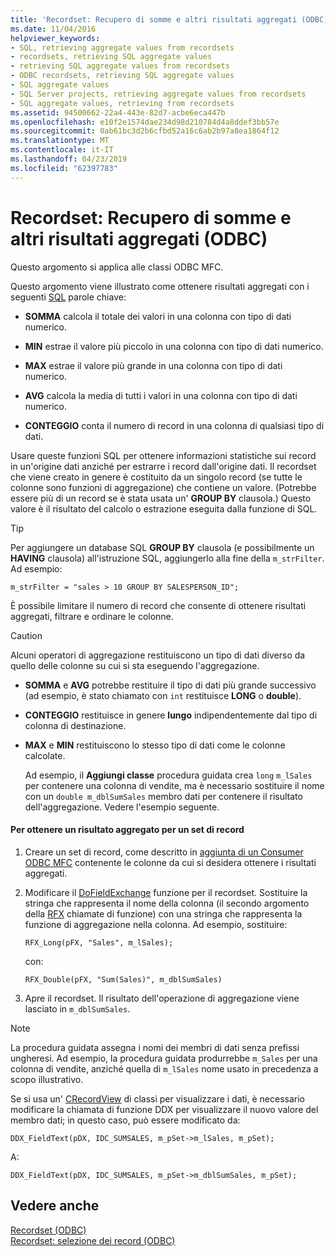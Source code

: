 ```yaml
---
title: 'Recordset: Recupero di somme e altri risultati aggregati (ODBC)'
ms.date: 11/04/2016
helpviewer_keywords:
- SQL, retrieving aggregate values from recordsets
- recordsets, retrieving SQL aggregate values
- retrieving SQL aggregate values from recordsets
- ODBC recordsets, retrieving SQL aggregate values
- SQL aggregate values
- SQL Server projects, retrieving aggregate values from recordsets
- SQL aggregate values, retrieving from recordsets
ms.assetid: 94500662-22a4-443e-82d7-acbe6eca447b
ms.openlocfilehash: e10f2e1574dae234d98d210784d4a8ddef3bb57e
ms.sourcegitcommit: 0ab61bc3d2b6cfbd52a16c6ab2b97a8ea1864f12
ms.translationtype: MT
ms.contentlocale: it-IT
ms.lasthandoff: 04/23/2019
ms.locfileid: "62397783"
---
```

# <a name="recordset-obtaining-sums-and-other-aggregate-results-odbc"></a>Recordset: Recupero di somme e altri risultati aggregati (ODBC)

Questo argomento si applica alle classi ODBC MFC.

Questo argomento viene illustrato come ottenere risultati aggregati con i seguenti [SQL](../../data/odbc/sql.md) parole chiave:

- **SOMMA** calcola il totale dei valori in una colonna con tipo di dati numerico.

- **MIN** estrae il valore più piccolo in una colonna con tipo di dati numerico.

- **MAX** estrae il valore più grande in una colonna con tipo di dati numerico.

- **AVG** calcola la media di tutti i valori in una colonna con tipo di dati numerico.

- **CONTEGGIO** conta il numero di record in una colonna di qualsiasi tipo di dati.

Usare queste funzioni SQL per ottenere informazioni statistiche sui record in un'origine dati anziché per estrarre i record dall'origine dati. Il recordset che viene creato in genere è costituito da un singolo record (se tutte le colonne sono funzioni di aggregazione) che contiene un valore. (Potrebbe essere più di un record se è stata usata un' **GROUP BY** clausola.) Questo valore è il risultato del calcolo o estrazione eseguita dalla funzione di SQL.

> [!TIP]
>  Per aggiungere un database SQL **GROUP BY** clausola (e possibilmente un **HAVING** clausola) all'istruzione SQL, aggiungerlo alla fine della `m_strFilter`. Ad esempio:

```
m_strFilter = "sales > 10 GROUP BY SALESPERSON_ID";
```

È possibile limitare il numero di record che consente di ottenere risultati aggregati, filtrare e ordinare le colonne.

> [!CAUTION]
>  Alcuni operatori di aggregazione restituiscono un tipo di dati diverso da quello delle colonne su cui si sta eseguendo l'aggregazione.

- **SOMMA** e **AVG** potrebbe restituire il tipo di dati più grande successivo (ad esempio, è stato chiamato con `int` restituisce **LONG** o **double**).

- **CONTEGGIO** restituisce in genere **lungo** indipendentemente dal tipo di colonna di destinazione.

- **MAX** e **MIN** restituiscono lo stesso tipo di dati come le colonne calcolate.

     Ad esempio, il **Aggiungi classe** procedura guidata crea `long` `m_lSales` per contenere una colonna di vendite, ma è necessario sostituire il nome con un `double m_dblSumSales` membro dati per contenere il risultato dell'aggregazione. Vedere l'esempio seguente.

#### <a name="to-obtain-an-aggregate-result-for-a-recordset"></a>Per ottenere un risultato aggregato per un set di record

1. Creare un set di record, come descritto in [aggiunta di un Consumer ODBC MFC](../../mfc/reference/adding-an-mfc-odbc-consumer.md) contenente le colonne da cui si desidera ottenere i risultati aggregati.

1. Modificare il [DoFieldExchange](../../mfc/reference/crecordset-class.md#dofieldexchange) funzione per il recordset. Sostituire la stringa che rappresenta il nome della colonna (il secondo argomento della [RFX](../../data/odbc/record-field-exchange-using-rfx.md) chiamate di funzione) con una stringa che rappresenta la funzione di aggregazione nella colonna. Ad esempio, sostituire:

    ```
    RFX_Long(pFX, "Sales", m_lSales);
    ```

     con:

    ```
    RFX_Double(pFX, "Sum(Sales)", m_dblSumSales)
    ```

1. Apre il recordset. Il risultato dell'operazione di aggregazione viene lasciato in `m_dblSumSales`.

> [!NOTE]
>  La procedura guidata assegna i nomi dei membri di dati senza prefissi ungheresi. Ad esempio, la procedura guidata produrrebbe `m_Sales` per una colonna di vendite, anziché quella di `m_lSales` nome usato in precedenza a scopo illustrativo.

Se si usa un' [CRecordView](../../mfc/reference/crecordview-class.md) di classi per visualizzare i dati, è necessario modificare la chiamata di funzione DDX per visualizzare il nuovo valore del membro dati; in questo caso, può essere modificato da:

```
DDX_FieldText(pDX, IDC_SUMSALES, m_pSet->m_lSales, m_pSet);
```

A:

```
DDX_FieldText(pDX, IDC_SUMSALES, m_pSet->m_dblSumSales, m_pSet);
```

## <a name="see-also"></a>Vedere anche

[Recordset (ODBC)](../../data/odbc/recordset-odbc.md)<br/>
[Recordset: selezione dei record (ODBC)](../../data/odbc/recordset-how-recordsets-select-records-odbc.md)